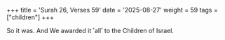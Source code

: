 +++
title = 'Surah 26, Verses 59'
date = '2025-08-27'
weight = 59
tags = ["children"]
+++

So it was. And We awarded it ˹all˺ to the Children of Israel.